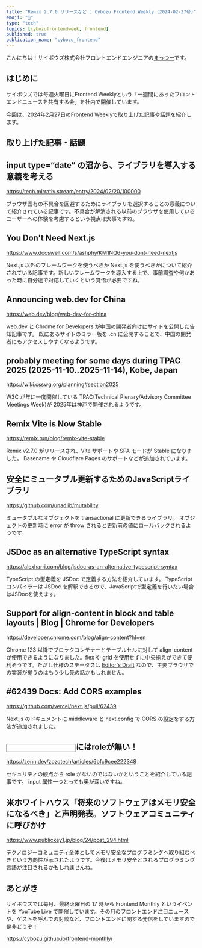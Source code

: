 ```yaml
---
title: "Remix 2.7.0 リリースなど : Cybozu Frontend Weekly (2024-02-27号)"
emoji: "👋"
type: "tech"
topics: [cybozufrontendweek, frontend]
published: true
publication_name: "cybozu_frontend"
---
```


こんにちは！サイボウズ株式会社フロントエンドエンジニアの[まっつー](https://twitter.com/ryo_manba)です。

## はじめに

サイボウズでは毎週火曜日にFrontend Weeklyという「一週間にあったフロントエンドニュースを共有する会」を社内で開催しています。

今回は、2024年2月27日のFrontend Weeklyで取り上げた記事や話題を紹介します。

## 取り上げた記事・話題

## input type=“date” の沼から、ライブラリを導入する意義を考える

https://tech.mirrativ.stream/entry/2024/02/20/100000

ブラウザ固有の不具合を回避するためにライブラリを選択することの意義について紹介されている記事です。不具合が解消される以前のブラウザを使用しているユーザーへの体験を考慮するという視点は大事ですね。

## You Don't Need Next.js

https://www.docswell.com/s/ashphy/KM1NQ6-you-dont-need-nextjs

Next.js 以外のフレームワークを使うべきか Next.js を使うべきかについて紹介されている記事です。新しいフレームワークを導入する上で、事前調査や何かあった時に自分達で対応していくという覚悟が必要ですね。

## Announcing web.dev for China

https://web.dev/blog/web-dev-for-china

web.dev と Chrome for Developers が中国の開発者向けにサイトを公開した告知記事です。
既にあるサイトのミラー版を .cn に公開することで、中国の開発者にもアクセスしやすくなるようです。

## probably meeting for some days during TPAC 2025 (2025-11-10..2025-11-14), Kobe, Japan

https://wiki.csswg.org/planning#section2025

W3C が年に一度開催している TPAC(Technical Plenary/Advisory Committee Meetings Week)が 2025年は神戸で開催されるようです。

## Remix Vite is Now Stable

https://remix.run/blog/remix-vite-stable

Remix v2.7.0 がリリースされ、Vite サポートや SPA モードが Stable になりました。
Basename や Cloudflare Pages のサポートなどが追加されています。

## 安全にミュータブル更新するためのJavaScriptライブラリ

https://github.com/unadlib/mutability

ミュータブルなオブジェクトを transactional に更新できるライブラリ。
オブジェクトの更新時に error が throw されると更新前の値にロールバックされるようです。

## JSDoc as an alternative TypeScript syntax

https://alexharri.com/blog/jsdoc-as-an-alternative-typescript-syntax

TypeScript の型定義を JSDoc で定義する方法を紹介しています。
TypeScript コンパイラーは JSDoc を解釈できるので、JavaScriptで型定義を行いたい場合はJSDocを使えます。

## Support for align-content in block and table layouts  |  Blog  |  Chrome for Developers

https://developer.chrome.com/blog/align-content?hl=en

Chrome 123 以降でブロックコンテナーとテーブルセルに対して align-content が使用できるようになりました。flex や grid を使用せずに中央揃えができて便利そうです。ただし仕様のステータスは [Editor's Draft](https://drafts.csswg.org/css-align/#align-justify-content) なので、主要ブラウザでの実装が揃うのはもう少し先の話かもしれません。

## #62439 Docs: Add CORS examples

https://github.com/vercel/next.js/pull/62439

Next.js のドキュメントに middleware と next.config で CORS の設定をする方法が追加されました。

## <input type=password >にはroleが無い！

https://zenn.dev/zozotech/articles/6bfc9cee222348

セキュリティの観点から role がないのではないかということを紹介している記事です。
input 属性一つとっても奥が深いですね。

## 米ホワイトハウス「将来のソフトウェアはメモリ安全になるべき」と声明発表。ソフトウェアコミュニティに呼びかけ

https://www.publickey1.jp/blog/24/post_294.html

テクノロジーコミュニティ全体としてメモリ安全なプログラミングへ取り組むべきという方向性が示されたようです。今後はメモリ安全とされるプログラミング言語が注目されるかもしれませんね。

## あとがき

サイボウズでは毎月、最終火曜日の 17 時から Frontend Monthly というイベントを YouTube Live で開催しています。その月のフロントエンド注目ニュースや、ゲストを呼んでの対談など、フロントエンドに関する発信をしていますので是非どうぞ！

https://cybozu.github.io/frontend-monthly/